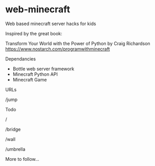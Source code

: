 # web-minecraft
Web based minecraft server hacks for kids

Inspired by the great book:

Transform Your World with the Power of Python
by Craig Richardson
https://www.nostarch.com/programwithminecraft

Dependancies 
- Bottle web server framework
- Minecraft Python API
- Minecraft Game

URLs

/jump

Todo

/
 
/bridge

/wall

/umbrella



More to follow...
